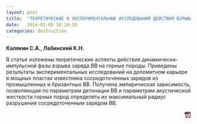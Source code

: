 ```yaml
---
layout: post
title:  "ТЕОРЕТИЧЕСКИЕ И ЭКСПЕРИМЕНТАЛЬНЫЕ ИССЛЕДОВАНИЯ ДЕЙСТВИЯ ВЗРЫВА ЗАРЯДА ВВ В ГОРНОЙ ПОРОДЕ"
date:   2014-01-05 10:10:10
categories: destruction
---
```


<strong>Калякин С.А., Лабинский К.Н.</strong>

В статье изложены теоретические аспекты действия динамически-импульсной фазы взрыва заряда ВВ на горные породы. 
Приведены результаты экспериментальных исследований на доломитном карьере в мощных пластах известняка сосредоточенных 
зарядов из промышленных и бризантных ВВ. Получена эмпирическая зависимость, позволяющая по параметрам детонации ВВ и 
параметрам акустической жесткости горных пород определять их максимальный радиус разрушения сосредоточенным зарядом ВВ.
<p align="right">
<a href="http://www.blastcraft.net/files/articles/destruction1.pdf" target="_blank"><img src="/img/pdf.gif"></a>
</p>